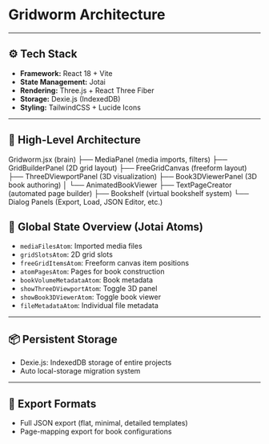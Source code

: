 # Gridworm Architecture

---

## ⚙ Tech Stack

- **Framework:** React 18 + Vite
- **State Management:** Jotai
- **Rendering:** Three.js + React Three Fiber
- **Storage:** Dexie.js (IndexedDB)
- **Styling:** TailwindCSS + Lucide Icons

---

## 🧩 High-Level Architecture
Gridworm.jsx (brain)
├── MediaPanel (media imports, filters)
├── GridBuilderPanel (2D grid layout)
├── FreeGridCanvas (freeform layout)
├── ThreeDViewportPanel (3D visualization)
├── Book3DViewerPanel (3D book authoring)
│ └── AnimatedBookViewer
├── TextPageCreator (automated page builder)
├── Bookshelf (virtual bookshelf system)
└── Dialog Panels (Export, Load, JSON Editor, etc.)

## 🧪 Global State Overview (Jotai Atoms)

- `mediaFilesAtom`: Imported media files
- `gridSlotsAtom`: 2D grid slots
- `freeGridItemsAtom`: Freeform canvas item positions
- `atomPagesAtom`: Pages for book construction
- `bookVolumeMetadataAtom`: Book metadata
- `showThreeDViewportAtom`: Toggle 3D panel
- `showBook3DViewerAtom`: Toggle book viewer
- `fileMetadataAtom`: Individual file metadata

---

## 📦 Persistent Storage

- Dexie.js: IndexedDB storage of entire projects
- Auto local-storage migration system

---

## 🔌 Export Formats

- Full JSON export (flat, minimal, detailed templates)
- Page-mapping export for book configurations